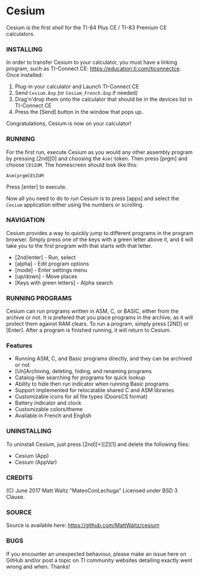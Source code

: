 # Cesium

Cesium is the first *shell* for the TI-84 Plus CE / TI-83 Premium CE calculators.

### INSTALLING ###

In order to transfer Cesium to your calculator, you must have a linking program, such as TI-Connect CE: https://education.ti.com/ticonnectce. Once installed:

1. Plug-in your calculator and Launch TI-Connect CE
2. Send `Cesium.8xp` (or `Cesium_French.8xp` if needed)
3. Drag'n'drop them onto the calculator that should be in the devices list in TI-Connect CE
4. Press the [Send] button in the window that pops up.

Congratulations, Cesium is now on your calculator!

### RUNNING ###
For the first run, execute Cesium as you would any other assembly program by pressing [2nd][0] and choosing the `Asm(` token.
Then press [prgm] and choose `CESIUM`. The homescreen should look like this:

    Asm(prgmCESIUM

Press [enter] to execute.

Now all you need to do to run Cesium is to press [apps] and select the `Cesium` application either using the numbers or scrolling.

### NAVIGATION ###
Cesium provides a way to quickly jump to different programs in the program browser. Simply press one of the keys with a green letter above it, and it will take you to the first program with that starts with that letter.
* [2nd/enter] - Run, select
* [alpha] - Edit program options
* [mode] - Enter settings menu
* [up/down] - Move places
* [Keys with green letters] - Alpha search
 
### RUNNING PROGRAMS ###
Cesium can run programs written in ASM, C, or BASIC, either from the archive or not. It is prefered that you place programs in the archive, as it will protect them against RAM clears.
To run a program, simply press [2ND] or [Enter]. After a program is finished running, it will return to Cesium.

### Features
* Running ASM, C, and Basic programs directly, and they can be archived or not
* [Un]Archiving, deleting, hiding, and renaming programs
* Catalog-like searching for programs for quick lookup
* Ability to hide then run indicator when running Basic programs
* Support implemented for relocatable shared C and ASM libraries
* Customizable icons for all file types (DoorsCS format)
* Battery indicator and clock
* Customizable colors/theme
* Available in French and English

### UNINSTALLING ###
To uninstall Cesium, just press [2nd][+][2][1] and delete the following files:
* Cesium (App)
* Cesium (AppVar)

### CREDITS ###
(C) June 2017 Matt Waltz
"MateoConLechuga"
Licensed under BSD 3 Clause.

### SOURCE ###
Source is available here: https://github.com/MattWaltz/cesium

### BUGS ###
If you encounter an unexpected behaviour, please make an issue here on GitHub and/or post a topic on TI community websites detailing exactly went wrong and when. Thanks!

